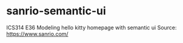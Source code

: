 # sanrio-semantic-ui
ICS314 E36 Modeling hello kitty homepage with semantic ui
Source: https://www.sanrio.com/
